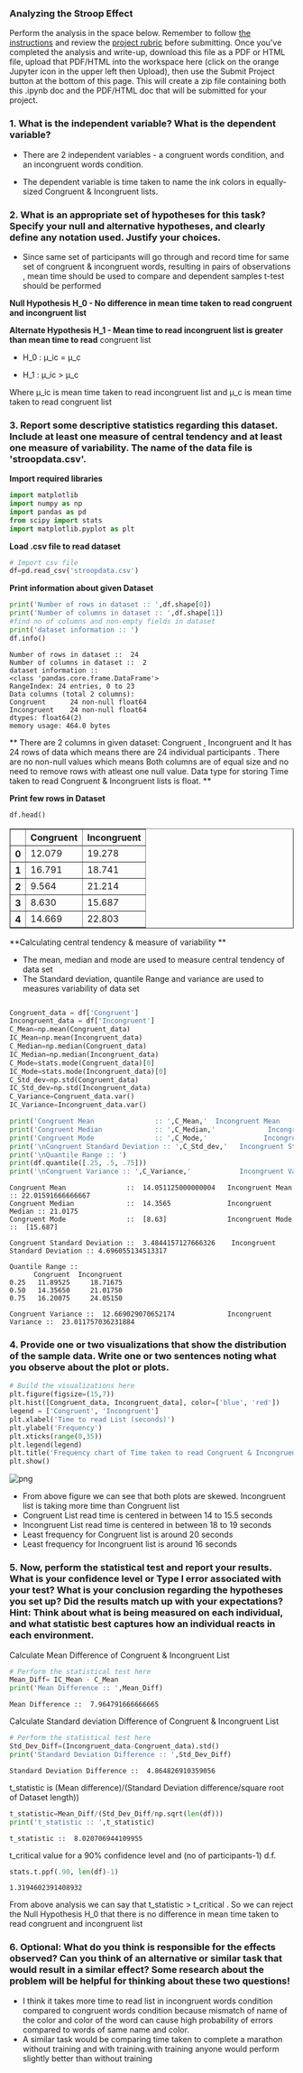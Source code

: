 
### Analyzing the Stroop Effect
Perform the analysis in the space below. Remember to follow [the instructions](https://docs.google.com/document/d/1-OkpZLjG_kX9J6LIQ5IltsqMzVWjh36QpnP2RYpVdPU/pub?embedded=True) and review the [project rubric](https://review.udacity.com/#!/rubrics/71/view) before submitting. Once you've completed the analysis and write-up, download this file as a PDF or HTML file, upload that PDF/HTML into the workspace here (click on the orange Jupyter icon in the upper left then Upload), then use the Submit Project button at the bottom of this page. This will create a zip file containing both this .ipynb doc and the PDF/HTML doc that will be submitted for your project.


### 1. What is the independent variable? What is the dependent variable?

* There are 2 independent variables - a congruent words condition, and an incongruent words condition.

* The dependent variable is time taken to name the ink colors in equally-sized Congruent & Incongruent lists.

### 2. What is an appropriate set of hypotheses for this task? Specify your null and alternative hypotheses, and clearly define any notation used. Justify your choices.

* Since same set of participants will go through and record time for same set of congruent & incongruent words, resulting in pairs of observations , mean time should be used to compare and dependent samples t-test should be performed


**Null Hypothesis H_0 - No difference in mean time taken to read congruent and incongruent list**

**Alternate Hypothesis H_1 - Mean time to read incongruent list is greater than mean time to read** congruent list

 * H_0 : μ_ic = μ_c

 * H_1 : μ_ic > μ_c

 Where μ_ic is mean time taken to read incongruent list and μ_c is mean time taken to read congruent list

### 3. Report some descriptive statistics regarding this dataset. Include at least one measure of central tendency and at least one measure of variability. The name of the data file is 'stroopdata.csv'.

**Import required libraries**


```python
import matplotlib
import numpy as np
import pandas as pd
from scipy import stats
import matplotlib.pyplot as plt

```

**Load .csv file to read dataset**


```python
# Import csv file
df=pd.read_csv('stroopdata.csv')

```

**Print information about given Dataset**


```python
print('Number of rows in dataset :: ',df.shape[0])
print('Number of columns in dataset :: ',df.shape[1])
#find no of columns and non-empty fields in dataset
print('dataset information :: ')
df.info()
```

    Number of rows in dataset ::  24
    Number of columns in dataset ::  2
    dataset information ::
    <class 'pandas.core.frame.DataFrame'>
    RangeIndex: 24 entries, 0 to 23
    Data columns (total 2 columns):
    Congruent      24 non-null float64
    Incongruent    24 non-null float64
    dtypes: float64(2)
    memory usage: 464.0 bytes


** There are 2 columns in given dataset: Congruent , Incongruent and It has 24 rows of data which means there are 24 individual participants . There are no non-null values which means Both columns are of equal size and no need to remove rows with atleast one null value. Data type for storing Time taken to read Congruent & Incongruent lists is float. **


**Print few rows in Dataset**


```python
df.head()
```




<div>
<style scoped>
    .dataframe tbody tr th:only-of-type {
        vertical-align: middle;
    }

    .dataframe tbody tr th {
        vertical-align: top;
    }

    .dataframe thead th {
        text-align: right;
    }
</style>
<table border="1" class="dataframe">
  <thead>
    <tr style="text-align: right;">
      <th></th>
      <th>Congruent</th>
      <th>Incongruent</th>
    </tr>
  </thead>
  <tbody>
    <tr>
      <th>0</th>
      <td>12.079</td>
      <td>19.278</td>
    </tr>
    <tr>
      <th>1</th>
      <td>16.791</td>
      <td>18.741</td>
    </tr>
    <tr>
      <th>2</th>
      <td>9.564</td>
      <td>21.214</td>
    </tr>
    <tr>
      <th>3</th>
      <td>8.630</td>
      <td>15.687</td>
    </tr>
    <tr>
      <th>4</th>
      <td>14.669</td>
      <td>22.803</td>
    </tr>
  </tbody>
</table>
</div>



**Calculating central tendency & measure of variability **

* The mean, median and mode are used to measure central tendency of data set
* The Standard deviation, quantile Range and variance are used to measures variability of data set



```python

Congruent_data = df['Congruent']
Incongruent_data = df['Incongruent']
C_Mean=np.mean(Congruent_data)
IC_Mean=np.mean(Incongruent_data)
C_Median=np.median(Congruent_data)
IC_Median=np.median(Incongruent_data)
C_Mode=stats.mode(Congruent_data)[0]
IC_Mode=stats.mode(Incongruent_data)[0]
C_Std_dev=np.std(Congruent_data)
IC_Std_dev=np.std(Incongruent_data)
C_Variance=Congruent_data.var()
IC_Variance=Incongruent_data.var()

print('Congruent Mean               :: ',C_Mean,'  Incongruent Mean   ::',IC_Mean)
print('Congruent Median             :: ',C_Median,'             Incongruent Median ::',IC_Median)
print('Congruent Mode               :: ',C_Mode,'              Incongruent Mode   :: ',IC_Mode)
print('\nCongruent Standard Deviation :: ',C_Std_dev,'   Incongruent Standard Deviation ::',IC_Std_dev)
print('\nQuantile Range :: ')
print(df.quantile([.25, .5, .75]))
print('\nCongruent Variance :: ',C_Variance,'            Incongruent Variance :: ',IC_Variance)
```

    Congruent Mean               ::  14.051125000000004   Incongruent Mean   :: 22.01591666666667
    Congruent Median             ::  14.3565              Incongruent Median :: 21.0175
    Congruent Mode               ::  [8.63]               Incongruent Mode   ::  [15.687]

    Congruent Standard Deviation ::  3.4844157127666326    Incongruent Standard Deviation :: 4.696055134513317

    Quantile Range ::
          Congruent  Incongruent
    0.25   11.89525     18.71675
    0.50   14.35650     21.01750
    0.75   16.20075     24.05150

    Congruent Variance ::  12.669029070652174             Incongruent Variance ::  23.011757036231884


### 4. Provide one or two visualizations that show the distribution of the sample data. Write one or two sentences noting what you observe about the plot or plots.


```python
# Build the visualizations here
plt.figure(figsize=(15,7))
plt.hist([Congruent_data, Incongruent_data], color=['blue', 'red'])
legend = ['Congruent', 'Incongruent']
plt.xlabel('Time to read List (seconds)')
plt.ylabel('Frequency')
plt.xticks(range(0,35))
plt.legend(legend)
plt.title('Frequency chart of Time taken to read Congruent & Incongruent Lists')
plt.show()


```


![png](output_17_0.png)


* From above figure we can see that both plots are skewed. Incongruent list is taking more time than Congruent list
* Congruent List read time is centered in between 14 to 15.5 seconds
* Incongruent List read time is centered in between 18 to 19 seconds
* Least frequency for Congruent list is around 20 seconds
* Least frequency for Incongruent list is around 16 seconds

### 5. Now, perform the statistical test and report your results. What is your confidence level or Type I error associated with your test? What is your conclusion regarding the hypotheses you set up? Did the results match up with your expectations? **Hint:**  Think about what is being measured on each individual, and what statistic best captures how an individual reacts in each environment.

Calculate Mean Difference of Congruent & Incongruent List


```python
# Perform the statistical test here
Mean_Diff= IC_Mean - C_Mean
print('Mean Difference :: ',Mean_Diff)
```

    Mean Difference ::  7.964791666666665


Calculate Standard deviation Difference of Congruent & Incongruent List


```python
# Perform the statistical test here
Std_Dev_Diff=(Incongruent_data-Congruent_data).std()
print('Standard Deviation Difference :: ',Std_Dev_Diff)
```

    Standard Deviation Difference ::  4.864826910359056




t_statistic is (Mean difference)/(Standard Deviation difference/square root of Dataset length))


```python
t_statistic=Mean_Diff/(Std_Dev_Diff/np.sqrt(len(df)))
print('t_statistic :: ',t_statistic)
```

    t_statistic ::  8.020706944109955


t_critical value for a 90% confidence level and (no of participants-1) d.f.



```python
stats.t.ppf(.90, len(df)-1)
```




    1.3194602391408932



From above analysis we can say that t_statistic > t_critical . So we can reject the Null Hypothesis H_0  that there is no difference in mean time taken to read congruent and incongruent list

### 6. Optional: What do you think is responsible for the effects observed? Can you think of an alternative or similar task that would result in a similar effect? Some research about the problem will be helpful for thinking about these two questions!

* I think it takes more time to read list in incongruent words condition compared to congruent words condition because mismatch of name of the color and color of the word can cause high probability of errors compared to words of same name and color.
* A similar task would be comparing time taken to complete a marathon without training and with training.with training anyone would perform slightly better than without training
